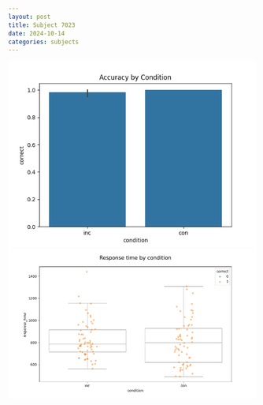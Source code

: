```yaml
---
layout: post
title: Subject 7023
date: 2024-10-14
categories: subjects
---
```


![](data/7023/run-4/7023_NF_acc.png)
![](data/7023/run-4/7023_NF_rt.png)
